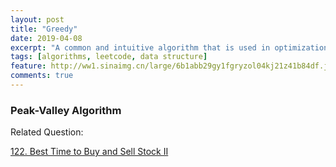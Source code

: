 ```yaml
---
layout: post
title: "Greedy"
date: 2019-04-08
excerpt: "A common and intuitive algorithm that is used in optimization problems"
tags: [algorithms, leetcode, data structure]
feature: http://ww1.sinaimg.cn/large/6b1abb29gy1fgryzol04kj21z41b84df.jpg
comments: true
---
```


### Peak-Valley Algorithm

Related Question:

[122. Best Time to Buy and Sell Stock II](https://leetcode.com/problems/best-time-to-buy-and-sell-stock-ii/)
